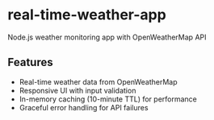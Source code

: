 # real-time-weather-app
Node.js weather monitoring app with OpenWeatherMap API

## Features

- Real-time weather data from OpenWeatherMap
- Responsive UI with input validation
- In-memory caching (10-minute TTL) for performance
- Graceful error handling for API failures
